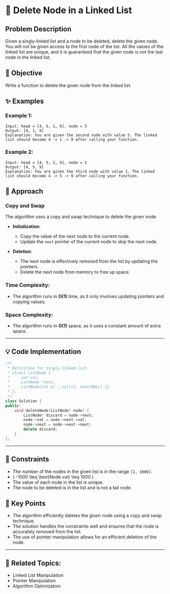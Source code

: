 # 🔗 **Delete Node in a Linked List**

## Problem Description

Given a singly-linked list and a node to be deleted, delete the given node. You will not be given access to the first node of the list. All the values of the linked list are unique, and it is guaranteed that the given node is not the last node in the linked list.

## 🎯 **Objective**

Write a function to delete the given node from the linked list.

## ✨ **Examples**

### Example 1:
```plaintext
Input: head = [4, 5, 1, 9], node = 5
Output: [4, 1, 9]
Explanation: You are given the second node with value 5. The linked list should become 4 -> 1 -> 9 after calling your function.
```

### Example 2:
```plaintext
Input: head = [4, 5, 1, 9], node = 1
Output: [4, 5, 9]
Explanation: You are given the third node with value 1. The linked list should become 4 -> 5 -> 9 after calling your function.
```

## 🚀 **Approach**

### **Copy and Swap**

The algorithm uses a copy and swap technique to delete the given node:

- **Initialization**:
  - Copy the value of the next node to the current node.
  - Update the `next` pointer of the current node to skip the next node.

- **Deletion**:
  - The next node is effectively removed from the list by updating the pointers.
  - Delete the next node from memory to free up space.

### **Time Complexity**:
- The algorithm runs in **O(1)** time, as it only involves updating pointers and copying values.

### **Space Complexity**:
- The algorithm runs in **O(1)** space, as it uses a constant amount of extra space.

---

## 💡 **Code Implementation**

```cpp
/**
 * Definition for singly-linked list.
 * struct ListNode {
 *     int val;
 *     ListNode *next;
 *     ListNode(int x) : val(x), next(NULL) {}
 * };
 */
class Solution {
public:
    void deleteNode(ListNode* node) {
        ListNode* discard = node->next;
        node->val = node->next->val;
        node->next = node->next->next;
        delete discard;
    }
};
```

---

## 🔧 **Constraints**

- The number of the nodes in the given list is in the range `[2, 1000]`.
- \( -1000 \leq \text{Node.val} \leq 1000 \)
- The value of each node in the list is unique.
- The node to be deleted is in the list and is not a tail node.

## 🌟 **Key Points**

- The algorithm efficiently deletes the given node using a copy and swap technique.
- The solution handles the constraints well and ensures that the node is accurately removed from the list.
- The use of pointer manipulation allows for an efficient deletion of the node.

---

## 🔗 **Related Topics**:
- Linked List Manipulation
- Pointer Manipulation
- Algorithm Optimization